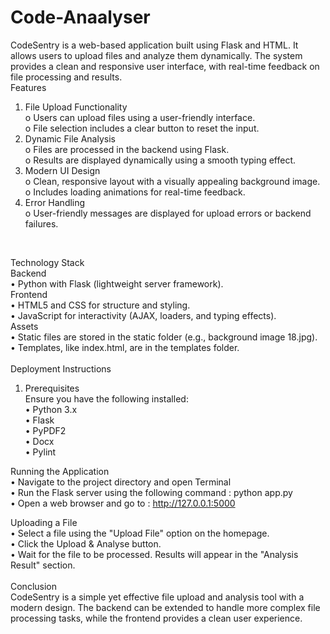 # Code-Anaalyser
CodeSentry is a web-based application built using Flask and HTML. It allows users to upload files and analyze them dynamically. The system provides a clean and responsive user interface, with real-time feedback on file processing and results.<br>
Features
1.	File Upload Functionality<br>
o	Users can upload files using a user-friendly interface.<br>
o	File selection includes a clear button to reset the input.<br>
2.	Dynamic File Analysis<br>
o	Files are processed in the backend using Flask.<br>
o	Results are displayed dynamically using a smooth typing effect.<br>
3.	Modern UI Design<br>
o	Clean, responsive layout with a visually appealing background image.<br>
o	Includes loading animations for real-time feedback.<br>
4.	Error Handling<br>
o	User-friendly messages are displayed for upload errors or backend failures.<br>
<br>

Technology Stack<br>
Backend<br>
•	Python with Flask (lightweight server framework).<br>
Frontend<br>
•	HTML5 and CSS for structure and styling.<br>
•	JavaScript for interactivity (AJAX, loaders, and typing effects).<br>
Assets<br>
•	Static files are stored in the static folder (e.g., background image 18.jpg).<br>
•	Templates, like index.html, are in the templates folder.<br>
<br>
Deployment Instructions <br>
1. Prerequisites<br>
Ensure you have the following installed:<br>
•	Python 3.x<br>
•	Flask<br>
•	PyPDF2<br>
•	Docx<br>
•	Pylint<br>

Running the Application<br>
•	Navigate to the project directory and open Terminal<br>
•	Run the Flask server using the following command : python app.py<br>
•	Open a web browser and go to : http://127.0.0.1:5000<br>

Uploading a File<br>
•	Select a file using the "Upload File" option on the homepage.<br>
•	Click the Upload & Analyse button.<br>
•	Wait for the file to be processed. Results will appear in the "Analysis Result" section.<br>
<br>
Conclusion<br>
CodeSentry is a simple yet effective file upload and analysis tool with a modern design. The backend can be extended to handle more complex file processing tasks, while the frontend provides a clean user experience.


